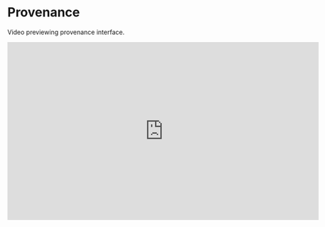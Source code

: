 # Provenance

Video previewing provenance interface.

<iframe width="700" height="400" src="https://www.youtube.com/embed/8dm7C-auIdY" frameborder="0" allowfullscreen></frame>

The provenance system incorporated in C3S-Magic is based on the S-ProvFlow framework. See
https://github.com/knmi/s-provenance for more info.

<img src="/contents/images/sprov-gui-overview.png" width="700px">
